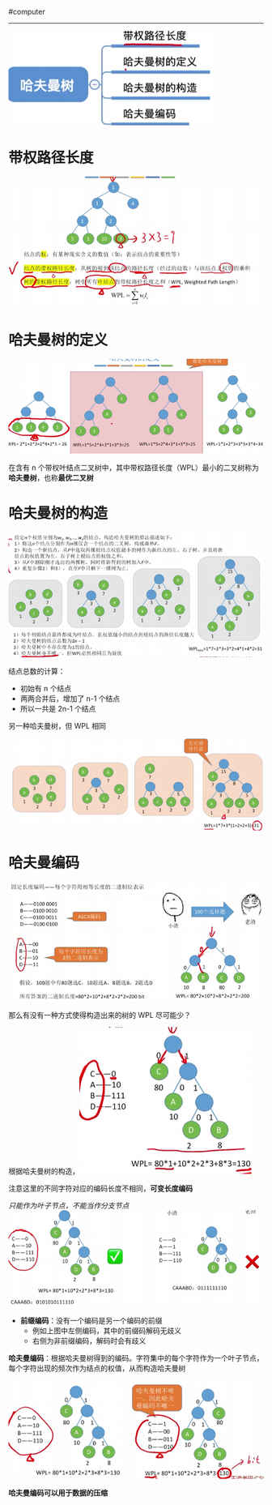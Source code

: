 #computer 

---

![](img/Pasted%20image%2020231227165344.png)

# 带权路径长度

![](img/Pasted%20image%2020231227171133.png)

# 哈夫曼树的定义

![](img/Pasted%20image%2020231227171339.png)

在含有 n 个带权叶结点二叉树中，其中带权路径长度（WPL）最小的二叉树称为**哈夫曼树**，也称**最优二叉树** 

# 哈夫曼树的构造

![](img/Pasted%20image%2020231227171507.png)

结点总数的计算：
- 初始有 n 个结点
- 两两合并后，增加了 n-1 个结点
- 所以一共是 2n-1 个结点

另一种哈夫曼树，但 WPL 相同

![](img/Pasted%20image%2020231227171648.png)

# 哈夫曼编码

![](img/Pasted%20image%2020231227171828.png)

那么有没有一种方式使得构造出来的树的 WPL 尽可能少？

根据哈夫曼树的构造，![](img/Pasted%20image%2020231227171946.png)

注意这里的不同字符对应的编码长度不相同，**可变长度编码**

*只能作为叶子节点，不能当作分支节点*
![](img/Pasted%20image%2020231227172111.png)

- **前缀编码**：没有一个编码是另一个编码的前缀
	- 例如上图中左侧编码，其中的前缀码解码无歧义
	- 右侧为非前缀编码，解码时会有歧义

**哈夫曼编码**：根据哈夫曼树得到的编码。字符集中的每个字符作为一个叶子节点，每个字符出现的频次作为结点的权值，从而构造哈夫曼树

![](img/Pasted%20image%2020231227172510.png)

**哈夫曼编码可以用于数据的压缩**



